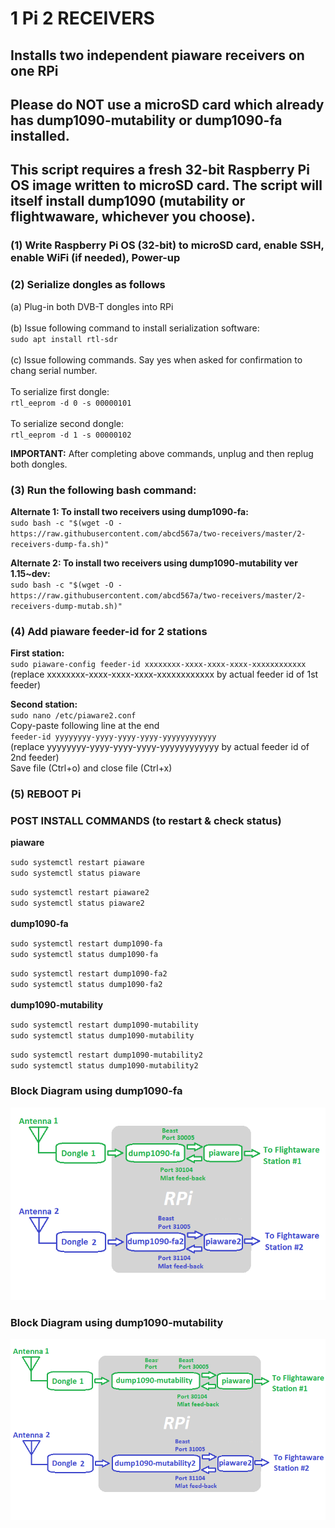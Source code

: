 # 1 Pi 2 RECEIVERS 

## Installs two independent piaware receivers on one RPi </br>

## Please do NOT use a microSD card which already has dump1090-mutability or dump1090-fa installed. 
## This script requires a fresh 32-bit Raspberry Pi OS image written to microSD card. The script will itself install dump1090 (mutability or flightwaware, whichever you choose). </br>

### (1) Write Raspberry Pi OS (32-bit) to microSD card, enable SSH, enable WiFi (if needed), Power-up </br>
### (2) Serialize dongles as follows </br>
(a) Plug-in both DVB-T dongles into RPi </br></br>
(b) Issue following command to install serialization software: </br>
`sudo apt install rtl-sdr` </br></br>
(c) Issue following commands. Say yes when asked for confirmation to chang serial number. </br></br>
To serialize first dongle: </br>
`rtl_eeprom -d 0 -s 00000101` </br></br>
To serialize second dongle: </br>
`rtl_eeprom -d 1 -s 00000102` </br>

**IMPORTANT:** After completing above commands, unplug and then replug both dongles. </br>
### (3) Run the following  bash command: </br>

**Alternate 1: To install two receivers using dump1090-fa:** </br>
`sudo bash -c "$(wget -O - https://raw.githubusercontent.com/abcd567a/two-receivers/master/2-receivers-dump-fa.sh)"` 

**Alternate 2: To install two receivers using dump1090-mutability ver 1.15~dev:** </br>
`sudo bash -c "$(wget -O - https://raw.githubusercontent.com/abcd567a/two-receivers/master/2-receivers-dump-mutab.sh)"` 

### (4) Add piaware feeder-id for 2 stations </br>
**First station:**  </br>
`sudo piaware-config feeder-id xxxxxxxx-xxxx-xxxx-xxxx-xxxxxxxxxxxx` </br>
(replace xxxxxxxx-xxxx-xxxx-xxxx-xxxxxxxxxxxx by actual feeder id of 1st feeder) </br>

**Second station:** </br>
`sudo nano /etc/piaware2.conf` </br>
Copy-paste following line at the end </br>
`feeder-id yyyyyyyy-yyyy-yyyy-yyyy-yyyyyyyyyyyy` </br>
(replace yyyyyyyy-yyyy-yyyy-yyyy-yyyyyyyyyyyy by actual feeder id of 2nd feeder) </br>
Save file (Ctrl+o) and close file (Ctrl+x) </br>
### (5) REBOOT Pi </br>

### POST INSTALL COMMANDS (to restart & check status) </br>
**piaware** </br>

`sudo systemctl restart piaware ` </br>
`sudo systemctl status piaware ` </br>

`sudo systemctl restart piaware2 ` </br>
`sudo systemctl status piaware2 ` </br></br>
**dump1090-fa** </br>

`sudo systemctl restart dump1090-fa ` </br>
`sudo systemctl status dump1090-fa ` </br>

`sudo systemctl restart dump1090-fa2 ` </br>
`sudo systemctl status dump1090-fa2 ` </br></br>
**dump1090-mutability** </br>

`sudo systemctl restart dump1090-mutability ` </br>
`sudo systemctl status dump1090-mutability ` </br>

`sudo systemctl restart dump1090-mutability2 ` </br>
`sudo systemctl status dump1090-mutability2 ` </br>

### Block Diagram using dump1090-fa
![dump1090-fa](https://raw.githubusercontent.com/abcd567a/two-receivers/master/images/1-Pi-2-Receivers-c.png)

### Block Diagram using dump1090-mutability
![dump1090-mutability](https://raw.githubusercontent.com/abcd567a/two-receivers/master/images/1-Pi-2-Receivers-d.png)
